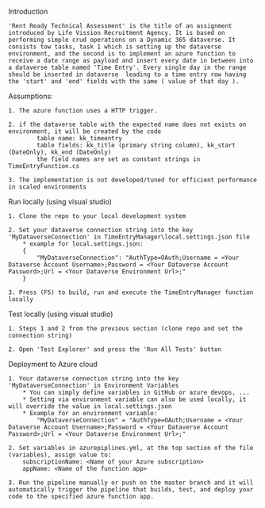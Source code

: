 Introduction

	'Rent Ready Technical Assessment' is the title of an assignment introduced by Life Vission Recruitment Agency. It is based on performing simple crud operations on a Dynamic 365 dataverse. It consists tow tasks, task 1 which is setting up the dataverse environment, and the second is to implement	an azure function to receive a date range as payload and insert every date in between into a dataverse table named 'Time Entry'. Every single day in the range should be inserted in dataverse	leading to a time entry row having the 'start' and 'end' fields with the same ( value of that day ).


Assumptions:

	1. The azure function uses a HTTP trigger. 

	2. if the dataverse table with the expected name does not exists on environment, it will be created by the code 
            table name: kk_timeentry
			table fields: kk_title (primary string column), kk_start (DateOnly), kk_end (DateOnly)
			the field names are set as constant strings in TimeEntryFunction.cs

	3. The implementation is not developed/tuned for efficient performance in scaled environments


Run locally (using visual studio)

	1. Clone the repo to your local development system

	2. Set your dataverse connection string into the key 'MyDataverseConnection' in TimeEntryManager\local.settings.json file
		* example for local.settings.json:
		{
  			"MyDataverseConnection": "AuthType=OAuth;Username = <Your Dataverse Account Username>;Password = <Your Dataverse Account Password>;Url = <Your Dataverse Environment Url>;"
		}

	3. Press (F5) to build, run and execute the TimeEntryManager function locally


Test locally (using visual studio)

	1. Steps 1 and 2 from the previous section (clone repo and set the connection string)

	2. Open 'Test Explorer' and press the 'Run All Tests' button


Deployment to Azure cloud

	1. Your dataverse connection string into the key 'MyDataverseConnection' in Environment Variables 
		* You can simply define variables in GitHub or azure devops, ...
		* Setting via environment variable can also be used locally, it will override the value in local.settings.json 
		* Example for an environment variable:
			"MyDataverseConnection" = "AuthType=OAuth;Username = <Your Dataverse Account Username>;Password = <Your Dataverse Account Password>;Url = <Your Dataverse Environment Url>;"

	2. Set variables in azurepiplines.yml, at the top section of the file (variables), assign value to:
		subscriptionName: <Name of your Azure subscription>
		appName: <Name of the function app>

	3. Run the pipeline manually or push on the master branch and it will automatically trigger the pipeline that builds, test, and deploy your code to the specified azure function app.


